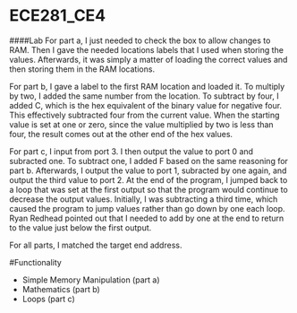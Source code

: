 ECE281_CE4
==========

####Lab
For part a, I just needed to check the box to allow changes to RAM.  Then I gave the needed locations labels that I
used when storing the values.  Afterwards, it was simply a matter of loading the correct values and then storing them
in the RAM locations.

For part b, I gave a label to the first RAM location and loaded it.  To multiply by two, I added the same number from
the location.  To subtract by four, I added C, which is the hex equivalent of the binary value for negative four. This
effectively subtracted four from the current value.  When the starting value is set at one or zero, since the value
multiplied by two is less than four, the result comes out at the other end of the hex values.

For part c, I input from port 3.  I then output the value to port 0 and subracted one.  To subtract one, I added F
based on the same reasoning for part b.  Afterwards, I output the value to port 1, subracted by one again, and output
the third value to port 2.  At the end of the program, I jumped back to a loop that was set at the first output so that
the program would continue to decrease the output values.  Initially, I was subtracting a third time, which caused the
program to jump values rather than go down by one each loop.  Ryan Redhead pointed out that I needed to add by one at
the end to return to the value just below the first output.

For all parts, I matched the target end address.

#Functionality
- Simple Memory Manipulation (part a)
- Mathematics (part b)
- Loops (part c)
